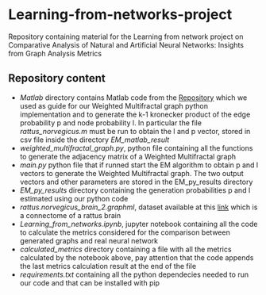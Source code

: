 # Learning-from-networks-project
Repository containing material for the Learning from network project on Comparative Analysis of Natural and Artificial Neural Networks: Insights from Graph Analysis Metrics

## Repository content
- _Matlab_ directory contains Matlab code from the [Repository](https://github.com/ruocheny/Weighted-Multifractal-Graph-Model/tree/main) which we used as guide for our Weighted Multifractal graph python implementation and to generate the k-1 kronecker product of the edge probability p and node probability l. In particular the file _rattus_norvegicus.m_ must be run to obtain the l and p vector, stored in csv file inside the directory _EM_matlab_result_
- _weighted_multifractal_graph.py_, python file containing all the functions to generate the adjacency matrix of a Weighted Multifractal graph
- _main.py_ python file that if runned start the EM algorithm to obtain p and l vectors to generate the Weighted Multifractal graph. The two output vectors and other parameters are stored in the EM_py_results directory
- _EM_py_results_ directory containing the generation probabilities p and l estimated using our python code
- _rattus.norvegicus_brain_2.graphml_, dataset available at this [link](https://neurodata.io/project/connectomes/) which is a connectome of a rattus brain
- _Learning_from_networks.ipynb_, jupyter notebook containing all the code to calculate the metrics considered for the comparison between generated graphs and real neural network
- _calculated_metrics_ directory containing a file with all the metrics calculated by the notebook above, pay attention that the code appends the last metrics calculation result at the end of the file
- _requirements.txt_ containing all the python dependecies needed to run our code and that can be installed with pip
